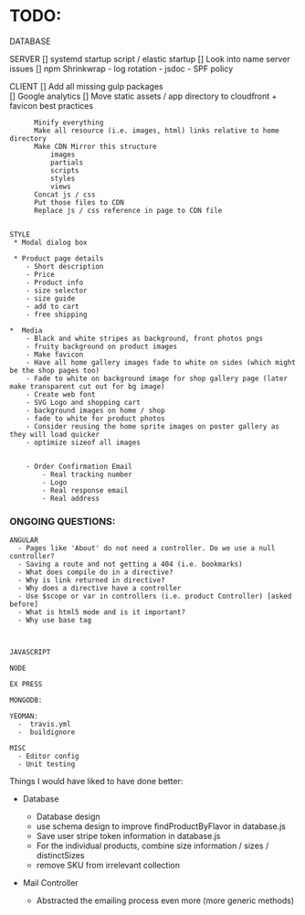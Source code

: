 # TODO:
  DATABASE
      
  SERVER
      []  systemd startup script / elastic startup
      []  Look into name server issues
      []  npm Shrinkwrap
          - log rotation
          - jsdoc
          - SPF policy
    
  CLIENT
      []  Add all missing gulp packages  
      []  Google analytics
      []  Move static assets / app directory to cloudfront + favicon best practices

          Minify everything
          Make all resource (i.e. images, html) links relative to home directory
          Make CDN Mirror this structure
              images
              partials
              scripts
              styles
              views
          Concat js / css
          Put those files to CDN
          Replace js / css reference in page to CDN file

    
    STYLE
     * Modal dialog box
 
     * Product page details
	    - Short description
        - Price
	    - Product info
	    - size selector
	    - size guide
	    - add to cart
        - free shipping

    *  Media
        - Black and white stripes as background, front photos pngs
        - fruity background on product images
        - Make favicon
        - Have all home gallery images fade to white on sides (which might be the shop pages too)
        - Fade to white on background image for shop gallery page (later make transparent cut out for bg image)
        - Create web font
        - SVG Logo and shopping cart
        - background images on home / shop
        - fade to white for product photos
        - Consider reusing the home sprite images on poster gallery as they will load quicker
        - optimize sizeof all images


        - Order Confirmation Email
            - Real tracking number
            - Logo
            - Real response email
            - Real address

### ONGOING QUESTIONS:
    ANGULAR
      - Pages like 'About' do not need a controller. Do we use a null controller?
      - Saving a route and not getting a 404 (i.e. bookmarks)
      - What does compile do in a directive?
      - Why is link returned in directive?
      - Why does a directive have a controller
      - Use $scope or var in controllers (i.e. product Controller) [asked before]
      - What is html5 mode and is it important?
      - Why use base tag



    JAVASCRIPT

    NODE

    EX PRESS
    
    MONGODB:

    YEOMAN:
      -  travis.yml
      -  buildignore
      
    MISC
      - Editor config
      - Unit testing


Things I would have liked to have done better:
- Database
   - Database design
   - use schema design to improve findProductByFlavor in database.js
   - Save user stripe token information in database.js
   - For the individual products, combine size information / sizes / distinctSizes
   - remove SKU from irrelevant collection

- Mail Controller
   - Abstracted the emailing process even more (more generic methods)
